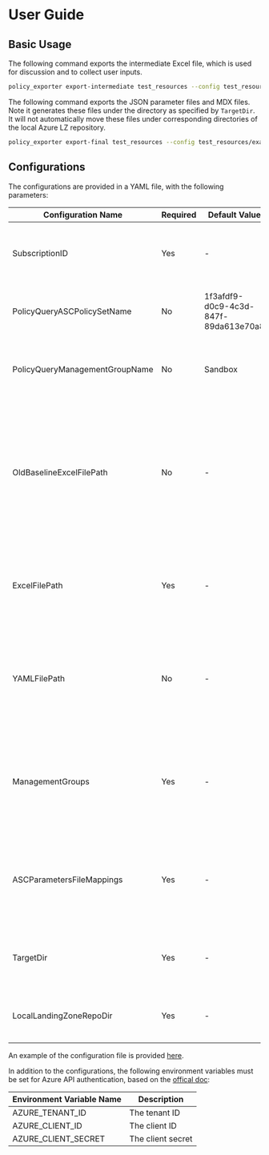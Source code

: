 # User Guide

## Basic Usage
The following command exports the intermediate Excel file, which is used for discussion and
to collect user inputs.
```Bash
policy_exporter export-intermediate test_resources --config test_resources/example_config.yaml
```

The following command exports the JSON parameter files and MDX files.
Note it generates these files under the directory as specified by `TargetDir`. It will
not automatically move these files under corresponding directories of the local Azure LZ
repository.
```Bash
policy_exporter export-final test_resources --config test_resources/example_config.yaml
```
## Configurations
The configurations are provided in a YAML file, with the following parameters:

Configuration Name | Required | Default Value | Description 
--- | --- | --- | ---
SubscriptionID | Yes | - | The ID of the subscription under which Azure policies are fetched |
PolicyQueryASCPolicySetName | No | 1f3afdf9-d0c9-4c3d-847f-89da613e70a8 | The ID of the initiative to fetch ASC policy parameters
PolicyQueryManagementGroupName | No | Sandbox | The management group used to fetch builtin policies
OldBaselineExcelFilePath | No | - | The path to the old baseline Excel file. Currently it is needed to reuse justification values. Once a new baseline file is ready this could be replaced.
ExcelFilePath | Yes | - | This is required when exporting the JSON parameter files and MDX files.
YAMLFilePath | No | - | Previously it was in the design to provide similar inputs as currently provided through the Excel file.
ManagementGroups | Yes | - | The name of the management groups. It is allowed to provide parameter values per management group.
ASCParametersFileMappings | Yes | - | A mapping from management group names to exported file names for ASC policy parameters.
TargetDir | Yes | - | The directory under which the exported files are placed.
LocalLandingZoneRepoDir | Yes | - | The path to local directory of the Azure LZ repository.

An example of the configuration file is provided [here](test_resources/example_config.yaml).

In addition to the configurations, the following environment variables must be set for Azure API
authentication, based on the [offical doc](https://docs.microsoft.com/en-us/azure/developer/go/azure-sdk-authorization#use-environment-based-authentication):

Environment Variable Name | Description
--- | ---
AZURE_TENANT_ID | The tenant ID
AZURE_CLIENT_ID | The client ID 
AZURE_CLIENT_SECRET | The client secret